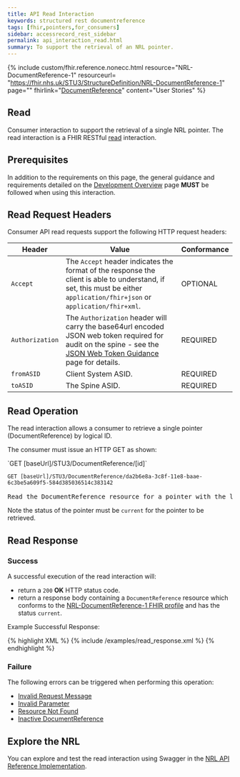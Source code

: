 ```yaml
---
title: API Read Interaction
keywords: structured rest documentreference
tags: [fhir,pointers,for_consumers]
sidebar: accessrecord_rest_sidebar
permalink: api_interaction_read.html
summary: To support the retrieval of an NRL pointer.
---
```


{% include custom/fhir.reference.nonecc.html resource="NRL-DocumentReference-1" resourceurl= "https://fhir.nhs.uk/STU3/StructureDefinition/NRL-DocumentReference-1" page="" fhirlink="[DocumentReference](https://www.hl7.org/fhir/STU3/documentreference.html)" content="User Stories" %}

## Read

Consumer interaction to support the retrieval of a single NRL pointer. The read interaction is a FHIR RESTful [read](https://www.hl7.org/fhir/STU3/http.html#read) interaction.

## Prerequisites

In addition to the requirements on this page, the general guidance and requirements detailed on the [Development Overview](development_overview.html) page **MUST** be followed when using this interaction.

## Read Request Headers

Consumer API read requests support the following HTTP request headers:

| Header|Value|Conformance|
|-------|-----|-----------|
| `Accept` | The `Accept` header indicates the format of the response the client is able to understand, if set, this must be either `application/fhir+json` or `application/fhir+xml`. | OPTIONAL |
| `Authorization` | The `Authorization` header will carry the base64url encoded JSON web token required for audit on the spine - see the [JSON Web Token Guidance](guidance_jwt.html) page for details. | REQUIRED |
| `fromASID` | Client System ASID. | REQUIRED |
| `toASID` | The Spine ASID. | REQUIRED |

## Read Operation

The read interaction allows a consumer to retrieve a single pointer (DocumentReference) by logical ID.

The consumer must issue an HTTP GET as shown:

<div markdown="span" class="alert alert-success" role="alert">
`GET [baseUrl]/STU3/DocumentReference/[id]`
</div>

<div class="language-http highlighter-rouge">
<pre class="highlight">
<code><span class="err">GET [baseUrl]/STU3/DocumentReference/da2b6e8a-3c8f-11e8-baae-6c3be5a609f5-584d385036514c383142
</span></code>
Read the DocumentReference resource for a pointer with the logical id of 'da2b6e8a-3c8f-11e8-baae-6c3be5a609f5-584d385036514c383142'.</pre>
</div>

Note the status of the pointer must be `current` for the pointer to be retrieved.

## Read Response

### Success

A successful execution of the read interaction will:

- return a `200` **OK** HTTP status code.
- return a response body containing a `DocumentReference` resource which conforms to the [NRL-DocumentReference-1 FHIR profile](https://fhir.nhs.uk/STU3/StructureDefinition/NRL-DocumentReference-1) and has the status `current`.

<!--
{% include note.html content="When a document/record is to be retrieved via the SSP then the consumer **MUST** percent encode the `content.attachment.url` property, taken from an NRL pointer, and prefix it with the SSP server URL. For more details, see the [Retrieval Read](retrieval_interaction_read.html#retrieval-via-the-ssp) interaction page." %}
-->

Example Successful Response:

<div class="github-sample-wrapper scroll-height-350">
{% highlight XML %}
{% include /examples/read_response.xml %}
{% endhighlight %}
</div>

### Failure

The following errors can be triggered when performing this operation:

- [Invalid Request Message](guidance_errors.html#invalid-request-message)
- [Invalid Parameter](guidance_errors.html#parameters)
- [Resource Not Found](guidance_errors.html#resource-not-found)
- [Inactive DocumentReference](guidance_errors.html#inactive-documentreference)

## Explore the NRL
You can explore and test the read interaction using Swagger in the [NRL API Reference Implementation](https://data.developer.nhs.uk/nrls-ri/index.html).
